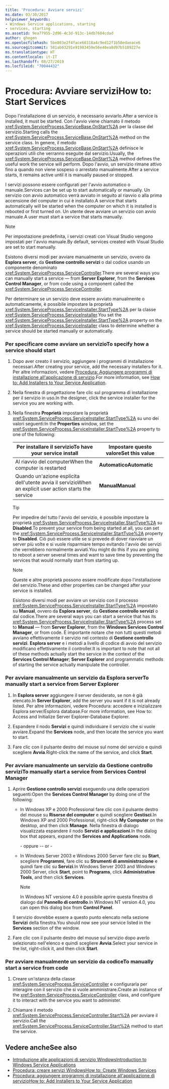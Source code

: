 ```yaml
---
title: 'Procedura: Avviare servizi'
ms.date: 03/30/2017
helpviewer_keywords:
- Windows Service applications, starting
- services, starting
ms.assetid: 9ea77955-2d96-4c3d-913c-14db7604cdad
author: ghogen
ms.openlocfilehash: 5be803e2f4face60318a4c9ed12f1b58edaeace6
ms.sourcegitcommit: 581ab03291e91983459e56e40ea8d97b5189227e
ms.translationtype: HT
ms.contentlocale: it-IT
ms.lasthandoff: 08/27/2019
ms.locfileid: "70044432"
---
```

# <a name="how-to-start-services"></a><span data-ttu-id="50cb8-102">Procedura: Avviare servizi</span><span class="sxs-lookup"><span data-stu-id="50cb8-102">How to: Start Services</span></span>

<span data-ttu-id="50cb8-103">Dopo l'installazione di un servizio, è necessario avviarlo.</span><span class="sxs-lookup"><span data-stu-id="50cb8-103">After a service is installed, it must be started.</span></span> <span data-ttu-id="50cb8-104">Con l'avvio viene chiamato il metodo <xref:System.ServiceProcess.ServiceBase.OnStart%2A> per la classe del servizio.</span><span class="sxs-lookup"><span data-stu-id="50cb8-104">Starting calls the <xref:System.ServiceProcess.ServiceBase.OnStart%2A> method on the service class.</span></span> <span data-ttu-id="50cb8-105">In genere, il metodo <xref:System.ServiceProcess.ServiceBase.OnStart%2A> definisce le operazioni utili che verranno eseguite dal servizio.</span><span class="sxs-lookup"><span data-stu-id="50cb8-105">Usually, the <xref:System.ServiceProcess.ServiceBase.OnStart%2A> method defines the useful work the service will perform.</span></span> <span data-ttu-id="50cb8-106">Dopo l'avvio, un servizio rimane attivo fino a quando non viene sospeso o arrestato manualmente.</span><span class="sxs-lookup"><span data-stu-id="50cb8-106">After a service starts, it remains active until it is manually paused or stopped.</span></span>

<span data-ttu-id="50cb8-107">I servizi possono essere configurati per l'avvio automatico o manuale.</span><span class="sxs-lookup"><span data-stu-id="50cb8-107">Services can be set up to start automatically or manually.</span></span> <span data-ttu-id="50cb8-108">Un servizio con avvio automatico verrà avviato in seguito al riavvio o alla prima accensione del computer in cui è installato.</span><span class="sxs-lookup"><span data-stu-id="50cb8-108">A service that starts automatically will be started when the computer on which it is installed is rebooted or first turned on.</span></span> <span data-ttu-id="50cb8-109">Un utente deve avviare un servizio con avvio manuale.</span><span class="sxs-lookup"><span data-stu-id="50cb8-109">A user must start a service that starts manually.</span></span>

> [!NOTE]
> <span data-ttu-id="50cb8-110">Per impostazione predefinita, i servizi creati con Visual Studio vengono impostati per l'avvio manuale.</span><span class="sxs-lookup"><span data-stu-id="50cb8-110">By default, services created with Visual Studio are set to start manually.</span></span>

<span data-ttu-id="50cb8-111">Esistono diversi modi per avviare manualmente un servizio, ovvero da **Esplora server**, da **Gestione controllo servizi** o dal codice usando un componente denominato <xref:System.ServiceProcess.ServiceController>.</span><span class="sxs-lookup"><span data-stu-id="50cb8-111">There are several ways you can manually start a service — from **Server Explorer**, from the **Services Control Manager**, or from code using a component called the <xref:System.ServiceProcess.ServiceController>.</span></span>

<span data-ttu-id="50cb8-112">Per determinare se un servizio deve essere avviato manualmente o automaticamente, è possibile impostare la proprietà <xref:System.ServiceProcess.ServiceInstaller.StartType%2A> per la classe <xref:System.ServiceProcess.ServiceInstaller>.</span><span class="sxs-lookup"><span data-stu-id="50cb8-112">You set the <xref:System.ServiceProcess.ServiceInstaller.StartType%2A> property on the <xref:System.ServiceProcess.ServiceInstaller> class to determine whether a service should be started manually or automatically.</span></span>

### <a name="to-specify-how-a-service-should-start"></a><span data-ttu-id="50cb8-113">Per specificare come avviare un servizio</span><span class="sxs-lookup"><span data-stu-id="50cb8-113">To specify how a service should start</span></span>

1. <span data-ttu-id="50cb8-114">Dopo aver creato il servizio, aggiungere i programmi di installazione necessari.</span><span class="sxs-lookup"><span data-stu-id="50cb8-114">After creating your service, add the necessary installers for it.</span></span> <span data-ttu-id="50cb8-115">Per altre informazioni, vedere [Procedura: Aggiungere programmi di installazione all'applicazione di servizio](../../../docs/framework/windows-services/how-to-add-installers-to-your-service-application.md).</span><span class="sxs-lookup"><span data-stu-id="50cb8-115">For more information, see [How to: Add Installers to Your Service Application](../../../docs/framework/windows-services/how-to-add-installers-to-your-service-application.md).</span></span>

2. <span data-ttu-id="50cb8-116">Nella finestra di progettazione fare clic sul programma di installazione per il servizio in uso.</span><span class="sxs-lookup"><span data-stu-id="50cb8-116">In the designer, click the service installer for the service you are working with.</span></span>

3. <span data-ttu-id="50cb8-117">Nella finestra **Proprietà** impostare la proprietà <xref:System.ServiceProcess.ServiceInstaller.StartType%2A> su uno dei valori seguenti:</span><span class="sxs-lookup"><span data-stu-id="50cb8-117">In the **Properties** window, set the <xref:System.ServiceProcess.ServiceInstaller.StartType%2A> property to one of the following:</span></span>

    |<span data-ttu-id="50cb8-118">Per installare il servizio</span><span class="sxs-lookup"><span data-stu-id="50cb8-118">To have your service install</span></span>|<span data-ttu-id="50cb8-119">Impostare questo valore</span><span class="sxs-lookup"><span data-stu-id="50cb8-119">Set this value</span></span>|
    |----------------------------------|--------------------|
    |<span data-ttu-id="50cb8-120">Al riavvio del computer</span><span class="sxs-lookup"><span data-stu-id="50cb8-120">When the computer is restarted</span></span>|<span data-ttu-id="50cb8-121">**Automatico**</span><span class="sxs-lookup"><span data-stu-id="50cb8-121">**Automatic**</span></span>|
    |<span data-ttu-id="50cb8-122">Quando un'azione esplicita dell'utente avvia il servizio</span><span class="sxs-lookup"><span data-stu-id="50cb8-122">When an explicit user action starts the service</span></span>|<span data-ttu-id="50cb8-123">**Manual**</span><span class="sxs-lookup"><span data-stu-id="50cb8-123">**Manual**</span></span>|

    > [!TIP]
    > <span data-ttu-id="50cb8-124">Per impedire del tutto l'avvio del servizio, è possibile impostare la proprietà <xref:System.ServiceProcess.ServiceInstaller.StartType%2A> su **Disabled**.</span><span class="sxs-lookup"><span data-stu-id="50cb8-124">To prevent your service from being started at all, you can set the <xref:System.ServiceProcess.ServiceInstaller.StartType%2A> property to **Disabled**.</span></span> <span data-ttu-id="50cb8-125">Ciò può essere utile se si prevede di dover riavviare un server più volte e si vuole risparmiare tempo evitando l'avvio dei servizi che verrebbero normalmente avviati.</span><span class="sxs-lookup"><span data-stu-id="50cb8-125">You might do this if you are going to reboot a server several times and want to save time by preventing the services that would normally start from starting up.</span></span>

    > [!NOTE]
    > <span data-ttu-id="50cb8-126">Queste e altre proprietà possono essere modificate dopo l'installazione del servizio.</span><span class="sxs-lookup"><span data-stu-id="50cb8-126">These and other properties can be changed after your service is installed.</span></span>

    <span data-ttu-id="50cb8-127">Esistono diversi modi per avviare un servizio con il processo <xref:System.ServiceProcess.ServiceInstaller.StartType%2A> impostato su **Manual**, ovvero da **Esplora server**, da **Gestione controllo servizi** o dal codice.</span><span class="sxs-lookup"><span data-stu-id="50cb8-127">There are several ways you can start a service that has its <xref:System.ServiceProcess.ServiceInstaller.StartType%2A> process set to **Manual** — from **Server Explorer**, from the **Windows Services Control Manager**, or from code.</span></span> <span data-ttu-id="50cb8-128">È importante notare che non tutti questi metodi avviano effettivamente il servizio nel contesto di **Gestione controllo servizi**. **Esplora server** e i metodi a livello di codice di avvio del servizio modificano effettivamente il controller.</span><span class="sxs-lookup"><span data-stu-id="50cb8-128">It is important to note that not all of these methods actually start the service in the context of the **Services Control Manager**; **Server Explorer** and programmatic methods of starting the service actually manipulate the controller.</span></span>

### <a name="to-manually-start-a-service-from-server-explorer"></a><span data-ttu-id="50cb8-129">Per avviare manualmente un servizio da Esplora server</span><span class="sxs-lookup"><span data-stu-id="50cb8-129">To manually start a service from Server Explorer</span></span>

1. <span data-ttu-id="50cb8-130">In **Esplora server** aggiungere il server desiderato, se non è già elencato.</span><span class="sxs-lookup"><span data-stu-id="50cb8-130">In **Server Explorer**, add the server you want if it is not already listed.</span></span> <span data-ttu-id="50cb8-131">Per altre informazioni, vedere Procedura: accedere e inizializzare Esplora server/Esplora database.</span><span class="sxs-lookup"><span data-stu-id="50cb8-131">For more information, see How to: Access and Initialize Server Explorer-Database Explorer.</span></span>

2. <span data-ttu-id="50cb8-132">Espandere il nodo **Servizi** e quindi individuare il servizio che si vuole avviare.</span><span class="sxs-lookup"><span data-stu-id="50cb8-132">Expand the **Services** node, and then locate the service you want to start.</span></span>

3. <span data-ttu-id="50cb8-133">Fare clic con il pulsante destro del mouse sul nome del servizio e quindi scegliere **Avvia**.</span><span class="sxs-lookup"><span data-stu-id="50cb8-133">Right-click the name of the service, and click **Start**.</span></span>

### <a name="to-manually-start-a-service-from-services-control-manager"></a><span data-ttu-id="50cb8-134">Per avviare manualmente un servizio da Gestione controllo servizi</span><span class="sxs-lookup"><span data-stu-id="50cb8-134">To manually start a service from Services Control Manager</span></span>

1. <span data-ttu-id="50cb8-135">Aprire **Gestione controllo servizi** eseguendo una delle operazioni seguenti:</span><span class="sxs-lookup"><span data-stu-id="50cb8-135">Open the **Services Control Manager** by doing one of the following:</span></span>

    - <span data-ttu-id="50cb8-136">In Windows XP e 2000 Professional fare clic con il pulsante destro del mouse su **Risorse del computer** e quindi scegliere **Gestisci**.</span><span class="sxs-lookup"><span data-stu-id="50cb8-136">In Windows XP and 2000 Professional, right-click **My Computer** on the desktop, and then click **Manage**.</span></span> <span data-ttu-id="50cb8-137">Nella finestra di dialogo visualizzata espandere il nodo **Servizi e applicazioni**.</span><span class="sxs-lookup"><span data-stu-id="50cb8-137">In the dialog box that appears, expand the **Services and Applications** node.</span></span>

      <span data-ttu-id="50cb8-138">\- oppure -</span><span class="sxs-lookup"><span data-stu-id="50cb8-138">\- or -</span></span>

    - <span data-ttu-id="50cb8-139">In Windows Server 2003 e Windows 2000 Server fare clic su **Start**, scegliere **Programmi**, fare clic su **Strumenti di amministrazione** e quindi fare clic su **Servizi**.</span><span class="sxs-lookup"><span data-stu-id="50cb8-139">In Windows Server 2003 and Windows 2000 Server, click **Start**, point to **Programs**, click **Administrative Tools**, and then click **Services**.</span></span>

      > [!NOTE]
      > <span data-ttu-id="50cb8-140">In Windows NT versione 4.0 è possibile aprire questa finestra di dialogo dal **Pannello di controllo**.</span><span class="sxs-lookup"><span data-stu-id="50cb8-140">In Windows NT version 4.0, you can open this dialog box from **Control Panel**.</span></span>

    <span data-ttu-id="50cb8-141">Il servizio dovrebbe essere a questo punto elencato nella sezione **Servizi** della finestra.</span><span class="sxs-lookup"><span data-stu-id="50cb8-141">You should now see your service listed in the **Services** section of the window.</span></span>

2. <span data-ttu-id="50cb8-142">Fare clic con il pulsante destro del mouse sul servizio dopo averlo selezionato nell'elenco e quindi scegliere **Avvia**.</span><span class="sxs-lookup"><span data-stu-id="50cb8-142">Select your service in the list, right-click it, and then click **Start**.</span></span>

### <a name="to-manually-start-a-service-from-code"></a><span data-ttu-id="50cb8-143">Per avviare manualmente un servizio da codice</span><span class="sxs-lookup"><span data-stu-id="50cb8-143">To manually start a service from code</span></span>

1. <span data-ttu-id="50cb8-144">Creare un'istanza della classe <xref:System.ServiceProcess.ServiceController> e configurarla per interagire con il servizio che si vuole amministrare.</span><span class="sxs-lookup"><span data-stu-id="50cb8-144">Create an instance of the <xref:System.ServiceProcess.ServiceController> class, and configure it to interact with the service you want to administer.</span></span>

2. <span data-ttu-id="50cb8-145">Chiamare il metodo <xref:System.ServiceProcess.ServiceController.Start%2A> per avviare il servizio.</span><span class="sxs-lookup"><span data-stu-id="50cb8-145">Call the <xref:System.ServiceProcess.ServiceController.Start%2A> method to start the service.</span></span>

## <a name="see-also"></a><span data-ttu-id="50cb8-146">Vedere anche</span><span class="sxs-lookup"><span data-stu-id="50cb8-146">See also</span></span>

- [<span data-ttu-id="50cb8-147">Introduzione alle applicazioni di servizio Windows</span><span class="sxs-lookup"><span data-stu-id="50cb8-147">Introduction to Windows Service Applications</span></span>](../../../docs/framework/windows-services/introduction-to-windows-service-applications.md)
- [<span data-ttu-id="50cb8-148">Procedura: creare servizi Windows</span><span class="sxs-lookup"><span data-stu-id="50cb8-148">How to: Create Windows Services</span></span>](../../../docs/framework/windows-services/how-to-create-windows-services.md)
- [<span data-ttu-id="50cb8-149">Procedura: aggiungere programmi di installazione all'applicazione di servizio</span><span class="sxs-lookup"><span data-stu-id="50cb8-149">How to: Add Installers to Your Service Application</span></span>](../../../docs/framework/windows-services/how-to-add-installers-to-your-service-application.md)
